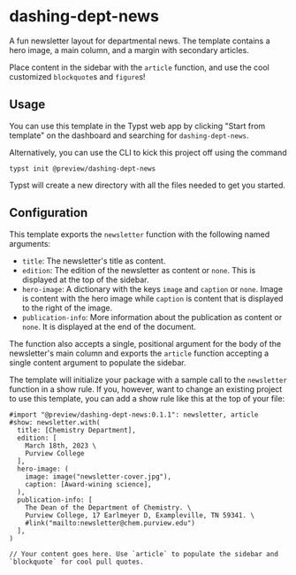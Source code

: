 # dashing-dept-news
A fun newsletter layout for departmental news. The template contains a hero image, a main column, and a margin with secondary articles.

Place content in the sidebar with the `article` function, and use the cool customized `blockquote`s and `figure`s!

## Usage
You can use this template in the Typst web app by clicking "Start from template"
on the dashboard and searching for `dashing-dept-news`.

Alternatively, you can use the CLI to kick this project off using the command
```
typst init @preview/dashing-dept-news
```

Typst will create a new directory with all the files needed to get you started.

## Configuration
This template exports the `newsletter` function with the following named arguments:

- `title`: The newsletter's title as content.
- `edition`: The edition of the newsletter as content or `none`. This is
  displayed at the top of the sidebar.
- `hero-image`: A dictionary with the keys `image` and `caption` or `none`.
  Image is content with the hero image while `caption` is content that is
  displayed to the right of the image.
- `publication-info`: More information about the publication as content or
  `none`. It is displayed at the end of the document.

The function also accepts a single, positional argument for the body of the
newsletter's main column and exports the `article` function accepting a single content argument to
populate the sidebar.

The template will initialize your package with a sample call to the `newsletter`
function in a show rule. If you, however, want to change an existing project to
use this template, you can add a show rule like this at the top of your file:

```typ
#import "@preview/dashing-dept-news:0.1.1": newsletter, article
#show: newsletter.with(
  title: [Chemistry Department],
  edition: [
    March 18th, 2023 \
    Purview College
  ],
  hero-image: (
    image: image("newsletter-cover.jpg"),
    caption: [Award-wining science],
  ),
  publication-info: [
    The Dean of the Department of Chemistry. \
    Purview College, 17 Earlmeyer D, Exampleville, TN 59341. \
    #link("mailto:newsletter@chem.purview.edu")
  ],
)

// Your content goes here. Use `article` to populate the sidebar and `blockquote` for cool pull quotes.
```
